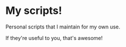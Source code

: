# My scripts!

Personal scripts that I maintain for my own use.

If they're useful to you, that's awesome!
